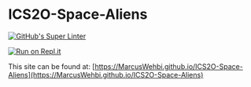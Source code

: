 # ICS2O-Space-Aliens
[![GitHub's Super Linter](https://github.com/MarcusWehbi/ICS2O-Space-Aliens/workflows/GitHub's%20Super%20Linter/badge.svg)](https://github.com/MarcusWehbi/ICS2O-Space-Aliens/actions)

[![Run on Repl.it](https://repl.it/badge/github/MarcusWehbi/ICS2O-Space-Aliens)](https://repl.it/github/MarcusWehbi/ICS2O-Space-Aliens)

This site can be found at: [https://MarcusWehbi.github.io/ICS2O-Space-Aliens](https://MarcusWehbi.github.io/ICS2O-Space-Aliens)
